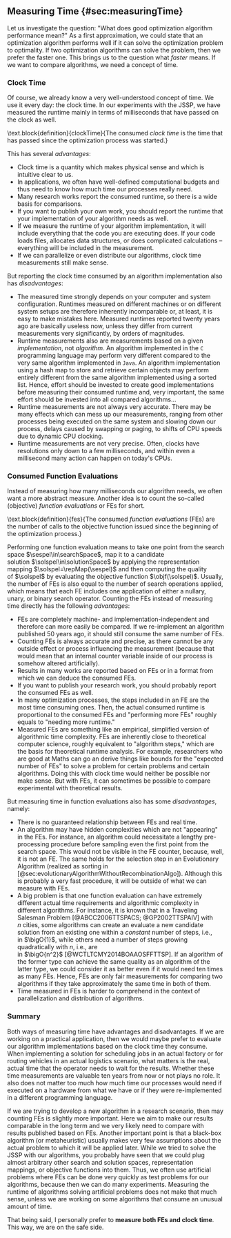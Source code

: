 ## Measuring Time {#sec:measuringTime}

Let us investigate the question: "What does good optimization algorithm performance mean?"
As a first approximation, we could state that an optimization algorithm performs well if it can solve the optimization problem to optimality.
If two optimization algorithms can solve the problem, then we prefer the faster one.
This brings us to the question what *faster* means.
If we want to compare algorithms, we need a concept of time. 

### Clock Time

Of course, we already know a very well-understood concept of time.
We use it every day: the clock time.
In our experiments with the JSSP, we have measured the runtime mainly in terms of milliseconds that have passed on the clock as well.

\text.block{definition}{clockTime}{The consumed *clock time* is the time that has passed since the optimization process was started.}

This has several *advantages*:

- Clock time is a quantity which makes physical sense and which is intuitive clear to us.
- In applications, we often have well-defined computational budgets and thus need to know how much time our processes really need.
- Many research works report the consumed runtime, so there is a wide basis for comparisons.
- If you want to publish your own work, you should report the runtime that your implementation of your algorithm needs as well.
- If we measure the runtime of your algorithm implementation, it will include everything that the code you are executing does.
If your code loads files, allocates data structures, or does complicated calculations &ndash; everything will be included in the measurement.
- If we can parallelize or even distribute our algorithms, clock time measurements still make sense.

But reporting the clock time consumed by an algorithm implementation also has *disadvantages*:

- The measured time strongly depends on your computer and system configuration.
Runtimes measured on different machines or on different system setups are therefore inherently incomparable or, at least, it is easy to make mistakes here.
Measured runtimes reported twenty years ago are basically useless now, unless they differ from current measurements very significantly, by orders of magnitudes.
- Runtime measurements also are measurements based on a given *implementation*, not *algorithm*.
An algorithm implemented in the `C` programming language may perform very different compared to the very same algorithm implemented in `Java`.
An algorithm implementation using a hash map to store and retrieve certain objects may perform entirely different from the same algorithm implemented using a sorted list.
Hence, effort should be invested to create good implementations before measuring their consumed runtime and, very important, the same effort should be invested into all compared algorithms&hellip; 
- Runtime measurements are not always very accurate.
There may be many effects which can mess up our measurements, ranging from other processes being executed on the same system and slowing down our process, delays caused by swapping or paging, to shifts of CPU speeds due to dynamic CPU clocking.
- Runtime measurements are not very precise.
Often, clocks have resolutions only down to a few milliseconds, and within even a millisecond many action can happen on today's CPUs.

### Consumed Function Evaluations

Instead of measuring how many milliseconds our algorithm needs, we often want a more abstract measure.
Another idea is to count the so-called (objective) *function evaluations* or FEs for short.

\text.block{definition}{fes}{The consumed *function evaluations*&nbsp;(FEs) are the number of calls to the objective function issued since the beginning of the optimization process.}

Performing one function evaluation means to take one point from the search space&nbsp;$\sespel\in\searchSpace$, map it to a candidate solution&nbsp;$\solspel\in\solutionSpace$ by applying the representation mapping&nbsp;$\solspel=\repMap(\sespel)$ and then computing the quality of&nbsp;$\solspel$ by evaluating the objective function&nbsp;$\objf(\solspel)$.
Usually, the number of FEs is also equal to the number of search operations applied, which means that each FE includes one application of either a nullary, unary, or binary search operator. 
Counting the FEs instead of measuring time directly has the following *advantages*:

- FEs are completely machine- and implementation-independent and therefore can more easily be compared.
If we re-implement an algorithm published 50 years ago, it should still consume the same number of FEs.
- Counting FEs is always accurate and precise, as there cannot be any outside effect or process influencing the measurement (because that would mean that an internal counter variable inside of our process is somehow altered artificially). 
- Results in many works are reported based on FEs or in a format from which we can deduce the consumed FEs.
- If you want to publish your research work, you should probably report the consumed FEs as well. 
- In many optimization processes, the steps included in an FE are the most time consuming ones.
Then, the actual consumed runtime is proportional to the consumed FEs and "performing more FEs" roughly equals to "needing more runtime."
- Measured FEs are something like an empirical, simplified version of algorithmic time complexity.
FEs are inherently close to theoretical computer science, roughly equivalent to "algorithm steps," which are the basis for theoretical runtime analysis.
For example, researchers who are good at Maths can go an derive things like bounds for the "expected number of FEs" to solve a problem for certain problems and certain algorithms.
Doing this with clock time would neither be possible nor make sense.
But with FEs, it can sometimes be possible to compare experimental with theoretical results.

But measuring time in function evaluations also has some *disadvantages*, namely:

- There is no guaranteed relationship between FEs and real time.
- An algorithm may have hidden complexities which are not "appearing" in the FEs.
For instance, an algorithm could necessitate a lengthy pre-processing procedure before sampling even the first point from the search space.
This would not be visible in the FE counter, because, well, it is not an FE.
The same holds for the selection step in an Evolutionary Algorithm (realized as sorting in [@sec:evolutionaryAlgorithmWithoutRecombinationAlgo]).
Although this is probably a very fast procedure, it will be outside of what we can measure with FEs. 
- A big problem is that one function evaluation can have extremely different actual time requirements and algorithmic complexity in different algorithms.
For instance, it is known that in a Traveling Salesman Problem&nbsp;[@ABCC2006TTSPACS; @GP2002TTSPAIV] with $n$&nbsp;cities, some algorithms can create an evaluate a new candidate solution from an existing one within a *constant* number of steps, i.e., in&nbsp;$\bigO{1}$, while others need a number of steps growing quadratically with&nbsp;$n$, i.e., are in&nbsp;$\bigO{n^2}$&nbsp;[@WCTLTCMY2014BOAAOSFFTTSP].
If an algorithm of the former type can achieve the same quality as an algorithm of the latter type, we could consider it as better even if it would need ten times as many FEs.
Hence, FEs are only fair measurements for comparing two algorithms if they take approximately the same time in both of them.
- Time measured in FEs is harder to comprehend in the context of parallelization and distribution of algorithms.

### Summary

Both ways of measuring time have advantages and disadvantages.
If we are working on a practical application, then we would maybe prefer to evaluate our algorithm implementations based on the clock time they consume.
When implementing a solution for scheduling jobs in an actual factory or for routing vehicles in an actual logistics scenario, what matters is the real, actual time that the operator needs to wait for the results.
Whether these time measurements are valuable ten years from now or not plays no role.
It also does not matter too much how much time our processes would need if executed on a hardware from what we have or if they were re-implemented in a different programming language.

If we are trying to develop a new algorithm in a research scenario, then may counting FEs is slightly more important.
Here we aim to make our results comparable in the long term and we very likely need to compare with results published based on FEs.
Another important point is that a black-box algorithm (or metaheuristic) usually makes very few assumptions about the actual problem to which it will be applied later.
While we tried to solve the JSSP with our algorithms, you probably have seen that we could plug almost arbitrary other search and solution spaces, representation mappings, or objective functions into them.
Thus, we often use artificial problems where FEs can be done very quickly as test problems for our algorithms, because then we can do many experiments.
Measuring the runtime of algorithms solving artificial problems does not make that much sense, unless we are working on some algorithms that consume an unusual amount of time.

That being said, I personally prefer to **measure both FEs and clock time**.
This way, we are on the safe side.
